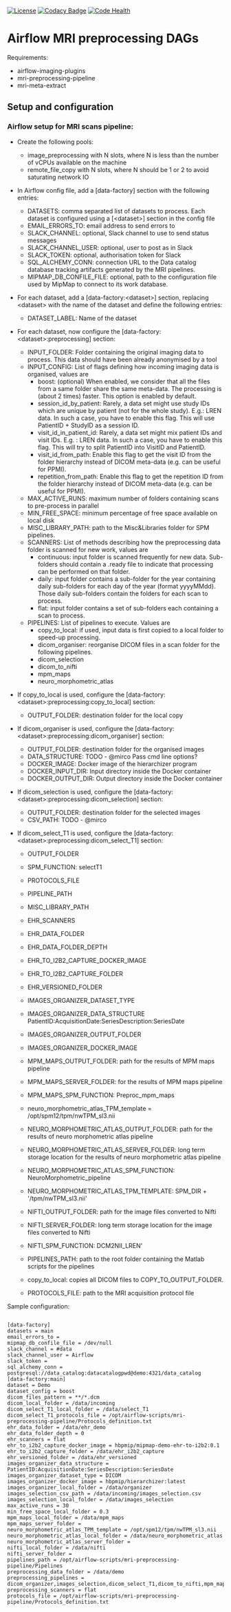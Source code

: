 [![License](https://img.shields.io/badge/license-Apache--2.0-blue.svg)](https://github.com/LREN-CHUV/data-factory-airflow-dags/blob/master/LICENSE) [![Codacy Badge](https://api.codacy.com/project/badge/Grade/8c5c9dc3cfb8492f870369c973f3cc8c)](https://www.codacy.com/app/hbp-mip/data-factory-airflow-dags?utm_source=github.com&amp;utm_medium=referral&amp;utm_content=LREN-CHUV/data-factory-airflow-dags&amp;utm_campaign=Badge_Grade) [![Code Health](https://landscape.io/github/LREN-CHUV/data-factory-airflow-dags/master/landscape.svg?style=flat)](https://landscape.io/github/LREN-CHUV/data-factory-airflow-dags/master)

# Airflow MRI preprocessing DAGs

Requirements:

* airflow-imaging-plugins
* mri-preprocessing-pipeline
* mri-meta-extract

## Setup and configuration

### Airflow setup for MRI scans pipeline:

* Create the following pools:
   * image_preprocessing with N slots, where N is less than the number of vCPUs available on the machine
   * remote_file_copy with N slots, where N should be 1 or 2 to avoid saturating network IO


* In Airflow config file, add a [data-factory] section with the following entries:
   * DATASETS: comma separated list of datasets to process. Each dataset is configured using a [&lt;dataset&gt;] section in the config file
   * EMAIL_ERRORS_TO: email address to send errors to
   * SLACK_CHANNEL: optional, Slack channel to use to send status messages
   * SLACK_CHANNEL_USER: optional, user to post as in Slack
   * SLACK_TOKEN: optional, authorisation token for Slack
   * SQL_ALCHEMY_CONN: connection URL to the Data catalog database tracking artifacts generated by the MRI pipelines.
   * MIPMAP_DB_CONFILE_FILE: optional, path to the configuration file used by MipMap to connect to its work database.


* For each dataset, add a [data-factory:&lt;dataset&gt;] section, replacing &lt;dataset&gt; with the name of the dataset and define the following entries:
   * DATASET_LABEL: Name of the dataset


* For each dataset, now configure the [data-factory:&lt;dataset&gt;:preprocessing] section:
   * INPUT_FOLDER: Folder containing the original imaging data to process. This data should have been already anonymised by a tool
   * INPUT_CONFIG: List of flags defining how incoming imaging data is organised, values are
      * boost: (optional) When enabled, we consider that all the files from a same folder share the same meta-data. The processing is (about 2 times) faster. This option is enabled by default.
      * session_id_by_patient: Rarely, a data set might use study IDs which are unique by patient (not for the whole study). E.g.: LREN data. In such a case, you have to enable this flag. This will use PatientID + StudyID as a session ID.
      * visit_id_in_patient_id: Rarely, a data set might mix patient IDs and visit IDs. E.g. : LREN data. In such a case, you have to enable this flag. This will try to split PatientID into VisitID and PatientID.
      * visit_id_from_path: Enable this flag to get the visit ID from the folder hierarchy instead of DICOM meta-data (e.g. can be useful for PPMI).
      * repetition_from_path: Enable this flag to get the repetition ID from the folder hierarchy instead of DICOM meta-data (e.g. can be useful for PPMI).
   * MAX_ACTIVE_RUNS: maximum number of folders containing scans to pre-process in parallel
   * MIN_FREE_SPACE: minimum percentage of free space available on local disk
   * MISC_LIBRARY_PATH: path to the Misc&Libraries folder for SPM pipelines.
   * SCANNERS: List of methods describing how the preprocessing data folder is scanned for new work, values are
      * continuous: input folder is scanned frequently for new data. Sub-folders should contain a .ready file to indicate that processing can be performed on that folder.
      * daily: input folder contains a sub-folder for the year containing daily sub-folders for each day of the year (format yyyyMMdd). Those daily sub-folders contain the folders for each scan to process.
      * flat: input folder contains a set of sub-folders each containing a scan to process.
   * PIPELINES: List of pipelines to execute. Values are
      * copy_to_local: if used, input data is first copied to a local folder to speed-up processing.
      * dicom_organiser: reorganise DICOM files in a scan folder for the following pipelines.
      * dicom_selection
      * dicom_to_nifti
      * mpm_maps
      * neuro_morphometric_atlas


* If copy_to_local is used, configure the [data-factory:&lt;dataset&gt;:preprocessing:copy_to_local] section:
   * OUTPUT_FOLDER: destination folder for the local copy

* If dicom_organiser is used, configure the [data-factory:&lt;dataset&gt;:preprocessing:dicom_organiser] section:
     * OUTPUT_FOLDER: destination folder for the organised images
     * DATA_STRUCTURE: TODO - @mirco Pass cmd line options?
     * DOCKER_IMAGE: Docker image of the hierarchizer program
     * DOCKER_INPUT_DIR: Input directory inside the Docker container
     * DOCKER_OUTPUT_DIR: Output directory inside the Docker container

* If dicom_selection is used, configure the [data-factory:&lt;dataset&gt;:preprocessing:dicom_selection] section:
    * OUTPUT_FOLDER: destination folder for the selected images
    * CSV_PATH: TODO - @mirco

* If dicom_select_T1 is used, configure the [data-factory:&lt;dataset&gt;:preprocessing:dicom_select_T1] section:
  * OUTPUT_FOLDER
  * SPM_FUNCTION: selectT1
  * PROTOCOLS_FILE
  * PIPELINE_PATH
  * MISC_LIBRARY_PATH

   * EHR_SCANNERS
   * EHR_DATA_FOLDER
   * EHR_DATA_FOLDER_DEPTH
   * EHR_TO_I2B2_CAPTURE_DOCKER_IMAGE
   * EHR_TO_I2B2_CAPTURE_FOLDER
   * EHR_VERSIONED_FOLDER
   * IMAGES_ORGANIZER_DATASET_TYPE
   * IMAGES_ORGANIZER_DATA_STRUCTURE PatientID:AcquisitionDate:SeriesDescription:SeriesDate
   * IMAGES_ORGANIZER_OUTPUT_FOLDER
   * IMAGES_ORGANIZER_DOCKER_IMAGE
   * MPM_MAPS_OUTPUT_FOLDER: path for the results of MPM maps pipeline
   * MPM_MAPS_SERVER_FOLDER: for the results of MPM maps pipeline
   * MPM_MAPS_SPM_FUNCTION: Preproc_mpm_maps
   * neuro_morphometric_atlas_TPM_template = /opt/spm12/tpm/nwTPM_sl3.nii
   * NEURO_MORPHOMETRIC_ATLAS_OUTPUT_FOLDER: path for the results of neuro morphometric atlas pipeline
   * NEURO_MORPHOMETRIC_ATLAS_SERVER_FOLDER: long term storage location for the results of neuro morphometric atlas pipeline
   * NEURO_MORPHOMETRIC_ATLAS_SPM_FUNCTION: NeuroMorphometric_pipeline
   * NEURO_MORPHOMETRIC_ATLAS_TPM_TEMPLATE: SPM_DIR + '/tpm/nwTPM_sl3.nii'
   * NIFTI_OUTPUT_FOLDER: path for the image files converted to Nifti
   * NIFTI_SERVER_FOLDER: long term storage location for the image files converted to Nifti
   * NIFTI_SPM_FUNCTION: DCM2NII_LREN'
   * PIPELINES_PATH: path to the root folder containing the Matlab scripts for the pipelines
   * copy_to_local: copies all DICOM files to COPY_TO_OUTPUT_FOLDER.
   * PROTOCOLS_FILE: path to the MRI acquisition protocol file

Sample configuration:

```

[data-factory]
datasets = main
email_errors_to =
mipmap_db_confile_file = /dev/null
slack_channel = #data
slack_channel_user = Airflow
slack_token =
sql_alchemy_conn = postgresql://data_catalog:datacatalogpwd@demo:4321/data_catalog
[data-factory:main]
dataset = Demo
dataset_config = boost
dicom_files_pattern = **/*.dcm
dicom_local_folder = /data/incoming
dicom_select_T1_local_folder = /data/select_T1
dicom_select_T1_protocols_file = /opt/airflow-scripts/mri-preprocessing-pipeline/Protocols_definition.txt
ehr_data_folder = /data/ehr_demo
ehr_data_folder_depth = 0
ehr_scanners = flat
ehr_to_i2b2_capture_docker_image = hbpmip/mipmap-demo-ehr-to-i2b2:0.1
ehr_to_i2b2_capture_folder = /data/ehr_i2b2_capture
ehr_versioned_folder = /data/ehr_versioned
images_organizer_data_structure = PatientID:AcquisitionDate:SeriesDescription:SeriesDate
images_organizer_dataset_type = DICOM
images_organizer_docker_image = hbpmip/hierarchizer:latest
images_organizer_local_folder = /data/organizer
images_selection_csv_path = /data/incoming/images_selection.csv
images_selection_local_folder = /data/images_selection
max_active_runs = 30
min_free_space_local_folder = 0.3
mpm_maps_local_folder = /data/mpm_maps
mpm_maps_server_folder =
neuro_morphometric_atlas_TPM_template = /opt/spm12/tpm/nwTPM_sl3.nii
neuro_morphometric_atlas_local_folder = /data/neuro_morphometric_atlas
neuro_morphometric_atlas_server_folder =
nifti_local_folder = /data/nifti
nifti_server_folder =
pipelines_path = /opt/airflow-scripts/mri-preprocessing-pipeline/Pipelines
preprocessing_data_folder = /data/demo
preprocessing_pipelines = dicom_organizer,images_selection,dicom_select_T1,dicom_to_nifti,mpm_maps,neuro_morphometric_atlas
preprocessing_scanners = flat
protocols_file = /opt/airflow-scripts/mri-preprocessing-pipeline/Protocols_definition.txt

```
